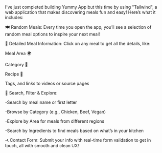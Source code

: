 I've just completed building Yummy App but this time by using "Tailwind", a web application that makes discovering meals fun and easy! Here’s what it includes:

🍽️ Random Meals: Every time you open the app, you’ll see a selection of random meal options to inspire your next meal!

📜 Detailed Meal Information: Click on any meal to get all the details, like:

Meal Area 🌍 

Category 🍗

Recipe 📝

Tags, and links to videos or source pages

🔎 Search, Filter & Explore:

-Search by meal name or first letter

-Browse by Category (e.g., Chicken, Beef, Vegan)

-Explore by Area for meals from different regions

-Search by Ingredients to find meals based on what’s in your kitchen

-📞 Contact Form: Submit your info with real-time form validation to get in touch, all with smooth and clean UX!
